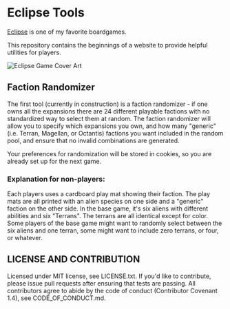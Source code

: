# Eclipse Tools

[Eclipse](https://boardgamegeek.com/boardgame/72125/eclipse) is one of my favorite boardgames.  

This repository contains the beginnings of a website to provide helpful utilities for players. 

![Eclipse Game Cover Art](https://boardgamegeek.com/camo/bf6c7bb31a3a26307cafacb388dae4054e3eb560/687474703a2f2f7777772e6269676461646479736372656174696f6e732e636f6d2f77702d636f6e74656e742f75706c6f6164732f323031332f30342f626c6f672d706f73742e6a7067)

## Faction Randomizer 

The first tool (currently in construction) is a faction randomizer - if one owns all the expansions there are 24 
different playable factions with no standardized way to select them at random.  The faction randomizer will allow you 
to specify which expansions you own, and how many "generic" (i.e. Terran, Magellan, or Octantis) factions you want included 
in the random pool, and ensure that no invalid combinations are generated.

Your preferences for randomization will be stored in cookies, so you are already set up for the next game.

### Explanation for non-players: 
Each players uses a cardboard play mat showing their faction. The play mats are all
printed with an alien species on one side and a "generic" faction on the other side. In the base game, it's six
aliens with different abilities and six "Terrans".  The terrans are all identical except for color. Some players 
of the base game might want to randomly select between the six aliens and one terran, some might want to include zero 
terrans, or four, or whatever.


## LICENSE AND CONTRIBUTION

Licensed under MIT license, see LICENSE.txt.  If you'd like to contribute, please issue pull requests after ensuring
that tests are passing. All contributors agree to abide by the code of conduct (Contributor Covenant 1.4), see 
CODE_OF_CONDUCT.md.
